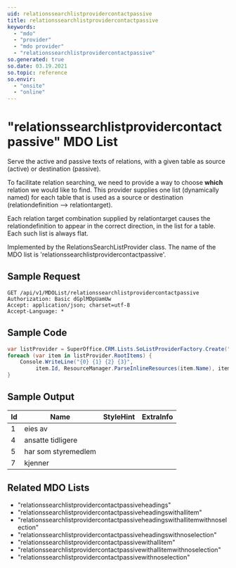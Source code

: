 ```yaml
---
uid: relationssearchlistprovidercontactpassive
title: relationssearchlistprovidercontactpassive
keywords:
  - "mdo"
  - "provider"
  - "mdo provider"
  - "relationssearchlistprovidercontactpassive"
so.generated: true
so.date: 03.19.2021
so.topic: reference
so.envir:
  - "onsite"
  - "online"
---
```


# "relationssearchlistprovidercontactpassive" MDO List
Serve the active and passive texts of relations, with a given table as source (active)
or destination (passive).

To facilitate relation searching, we need to provide a way to choose <b>which</b> relation we
would like to find. This provider supplies one list (dynamically named) for each table that
is used as a source or destination (relationdefinition --&gt; relationtarget).

Each relation target combination supplied by relationtarget causes the relationdefinition to
appear in the correct direction, in the list for a table. Each such list is always flat.

Implemented by the <see cref="T:SuperOffice.CRM.Lists.RelationsSearchListProvider">RelationsSearchListProvider</see> class.
The name of the MDO list is 'relationssearchlistprovidercontactpassive'.




## Sample Request

```http!
GET /api/v1/MDOList/relationssearchlistprovidercontactpassive
Authorization: Basic dGplMDpUamUw
Accept: application/json; charset=utf-8
Accept-Language: *

```

## Sample Code
```cs
var listProvider = SuperOffice.CRM.Lists.SoListProviderFactory.Create("relationssearchlistprovidercontactpassive", forceFlatList: true);
foreach (var item in listProvider.RootItems) {
    Console.WriteLine("{0} {1} {2} {3}", 
         item.Id, ResourceManager.ParseInlineResources(item.Name), item.StyleHint, item.ExtraInfo);
}
```

## Sample Output

|Id   | Name  |StyleHint|ExtraInfo |
| --- | ----- | ------- | -------- |
|1|eies av|||
|4|ansatte tidligere|||
|5|har som styremedlem|||
|7|kjenner|||


## Related MDO Lists

* "relationssearchlistprovidercontactpassiveheadings"
* "relationssearchlistprovidercontactpassiveheadingswithallitem"
* "relationssearchlistprovidercontactpassiveheadingswithallitemwithnoselection"
* "relationssearchlistprovidercontactpassiveheadingswithnoselection"
* "relationssearchlistprovidercontactpassivewithallitem"
* "relationssearchlistprovidercontactpassivewithallitemwithnoselection"
* "relationssearchlistprovidercontactpassivewithnoselection"
